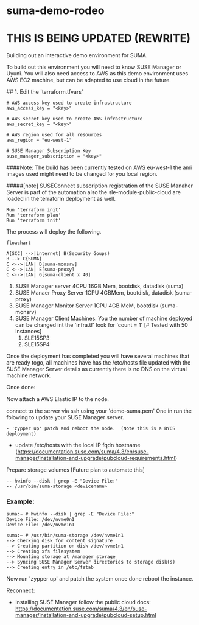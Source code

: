 # suma-demo-rodeo

# THIS IS BEING UPDATED (REWRITE)

Building out an interactive demo environment for SUMA.

To build out this environment you will need to know SUSE Manager or Uyuni.
You will also need access to AWS as this demo environment uses AWS EC2 machine, but can be adapted to use cloud in the future.



## 1. Edit the 'terraform.tfvars'

	# AWS access key used to create infrastructure
	aws_access_key = "<key>"

	# AWS secret key used to create AWS infrastructure
	aws_secret_key = "<key>"

	# AWS region used for all resources
	aws_region = "eu-west-1"

	# SUSE Manager Subscription Key
	suse_manager_subscription = "<key>"

####Note: 
The build has been currently tested on AWS eu-west-1 the ami images used might need to be changed for you local region.

#####[note]  SUSEConnect subscription registration of the SUSE Manaher Server is part of the automation also the sle-module-public-cloud are loaded in the terraform deployment as well.

	Run 'terraform init'
	Run 'terraform plan' 
	Run 'terraform init'
	
The process will deploy the following. 

```mermaid 
flowchart 

A[SCC] -->|internet| B(Security Goups)
B --> C{SUMA}
C <-->|LAN| D[suma-monsrv]
C <-->|LAN| E[suma-proxy]
C <-->|LAN| G[suma-client x 40]

```

1. SUSE Manager server 4CPU 16GB Mem, bootdisk, datadisk (suma)
2. SUSE Manaer Proxy Server 1CPU 4GBMem, bootdisk, datadisk (suma-proxy)
3. SUSE Manager Monitor Server 1CPU 4GB MeM, bootdisk (suma-monsrv)
4. SUSE Manager Client Machines.  You the number of machine deployed can be changed int the 'infra.tf' look for 'count = 1' [# Tested with 50 instances]
	1. SLE15SP3 
	1. SLE15SP4
 
 Once the deployment has completed you will have several machines that are ready togo, all machines have has the /etc/hosts file updated with the SUSE Manager Server details as currently there is no DNS on the virtual machine network.

Once done: 

Now attach a AWS Elastic IP to the node.

connect to the server via ssh using your 'demo-suma.pem' One in run the folowing to update your SUSE Manager server. 

	- 'zypper up' patch and reboot the node.  (Note this is a BYOS deployment)
-  update /etc/hosts with the local IP fqdn hostname (https://documentation.suse.com/suma/4.3/en/suse-manager/installation-and-upgrade/pubcloud-requirements.html)

Prepare storage volumes [Future plan to automate this]

	-- hwinfo --disk | grep -E "Device File:"
	-- /usr/bin/suma-storage <devicename>

### Example: 
	suma:~ # hwinfo --disk | grep -E "Device File:"
	Device File: /dev/nvme0n1
	Device File: /dev/nvme1n1

	suma:~ # /usr/bin/suma-storage /dev/nvme1n1
	--> Checking disk for content signature
	--> Creating partition on disk /dev/nvme1n1
	--> Creating xfs filesystem
	--> Mounting storage at /manager_storage
	--> Syncing SUSE Manager Server directories to storage disk(s)
	--> Creating entry in /etc/fstab

Now run 'zypper up' and patch the system once done reboot the instance. 

Reconnect:

- Installing SUSE Manager follow the public cloud docs: 
	https://documentation.suse.com/suma/4.3/en/suse-manager/installation-and-upgrade/pubcloud-setup.html

